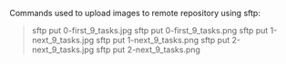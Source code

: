Commands used to upload images to remote repository using sftp:
>sftp put 0-first_9_tasks.jpg
>sftp put 0-first_9_tasks.png
>sftp put 1-next_9_tasks.jpg
>sftp put 1-next_9_tasks.png
>sftp put 2-next_9_tasks.jpg
>sftp put 2-next_9_tasks.png
